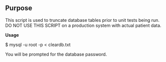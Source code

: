 **Purpose**
----
This script is used to truncate database tables prior to unit tests being
run. DO NOT USE THIS SCRIPT on a production system with actual patient data.

**Usage**

$ mysql -u root -p < cleardb.txt

You will be prompted for the database password. 

